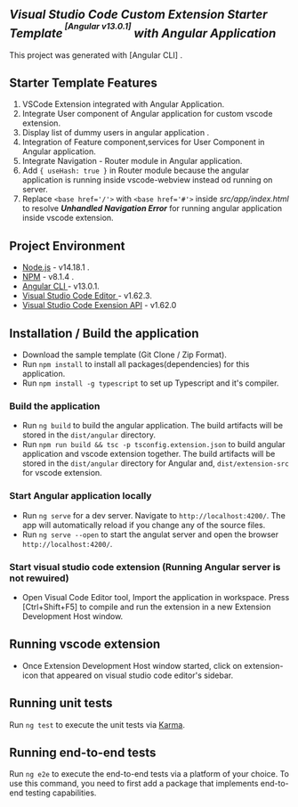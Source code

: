 <h2> <em>Visual Studio Code Custom Extension Starter Template<sup><sup>&nbsp;<B>[Angular v13.0.1]</B></sup></sup> with Angular Application </em></h2>

This project was generated with [Angular CLI] .

## Starter Template Features

1. VSCode Extension integrated with Angular Application.
2. Integrate User component of Angular application for custom vscode extension.
3. Display list of dummy users in angular application .
4. Integration of Feature component,services for User Component in Angular application.
5. Integrate Navigation - Router module in Angular application.
6. Add `{ useHash: true }` in Router module because the angular application is running inside vscode-webview instead od running on server.
7. Replace `<base href='/'>` with `<base href='#'>` inside *src/app/index.html* to resolve ***Unhandled Navigation Error*** for running angular application inside vscode extension.

## Project Environment

- [Node.js](https://nodejs.org/en/download/) -  v14.18.1 .
- [NPM](https://nodejs.org/en/download/) - v8.1.4 .
- [Angular CLI ](https://github.com/angular/angular-cli) - v13.0.1.
- [Visual Studio Code Editor ](https://code.visualstudio.com/download) - v1.62.3.
- [Visual Studio Code Exension API](https://code.visualstudio.com/api) - v1.62.0

## Installation / Build the application

- Download the sample template (Git Clone / Zip Format).
- Run `npm install` to install all packages(dependencies) for this application.
- Run  `npm install -g typescript` to set up Typescript and it's compiler.

<h3> Build the application </h3>

- Run `ng build` to build the angular application. The build artifacts will be stored in the `dist/angular` directory.
- Run `npm run build && tsc -p tsconfig.extension.json` to build angular application and vscode extension together.
The build artifacts will be stored in the `dist/angular` directory for Angular and, `dist/extension-src` for vscode extension.

<h3> Start Angular application locally</h3>

- Run `ng serve` for a dev server. Navigate to `http://localhost:4200/`. The app will automatically reload if you change any of the source files.
- Run `ng serve --open` to start the angulat server and open the browser `http://localhost:4200/`.

<h3> Start visual studio code extension (Running Angular server is not rewuired)</h3>

- Open Visual Code Editor tool, Import the application in workspace. Press [Ctrl+Shift+F5] to compile and run the extension in a new Extension Development Host window.

## Running vscode extension

- Once Extension Development Host window started, click on extension-icon that appeared on visual studio code editor's sidebar.

## Running unit tests

Run `ng test` to execute the unit tests via [Karma](https://karma-runner.github.io).

## Running end-to-end tests

Run `ng e2e` to execute the end-to-end tests via a platform of your choice. To use this command, you need to first add a package that implements end-to-end testing capabilities.